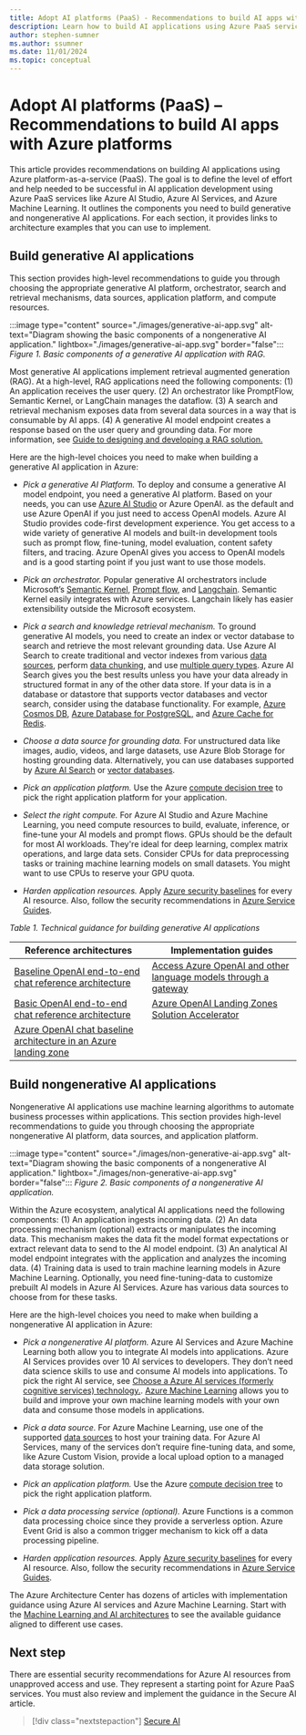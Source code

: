 ```yaml
---
title: Adopt AI platforms (PaaS) - Recommendations to build AI apps with Azure platforms
description: Learn how to build AI applications using Azure PaaS services, including generative and nongenerative AI, with detailed recommendations and architecture guides.
author: stephen-sumner
ms.author: ssumner
ms.date: 11/01/2024
ms.topic: conceptual
---
```


# Adopt AI platforms (PaaS) – Recommendations to build AI apps with Azure platforms

This article provides recommendations on building AI applications using Azure platform-as-a-service (PaaS). The goal is to define the level of effort and help needed to be successful in AI application development using Azure PaaS services like Azure AI Studio, Azure AI Services, and Azure Machine Learning. It outlines the components you need to build generative and nongenerative AI applications. For each section, it provides links to architecture examples that you can use to implement.

## Build generative AI applications

This section provides high-level recommendations to guide you through choosing the appropriate generative AI platform, orchestrator, search and retrieval mechanisms, data sources, application platform, and compute resources.

:::image type="content" source="./images/generative-ai-app.svg" alt-text="Diagram showing the basic components of a nongenerative AI application." lightbox="./images/generative-ai-app.svg" border="false":::
*Figure 1. Basic components of a generative AI application with RAG.*

Most generative AI applications implement retrieval augmented generation (RAG). At a high-level, RAG applications need the following components: (1) An application receives the user query. (2) An orchestrator like PromptFlow, Semantic Kernel, or LangChain manages the dataflow. (3) A search and retrieval mechanism exposes data from several data sources in a way that is consumable by AI apps. (4) A generative AI model endpoint creates a response based on the user query and grounding data. For more information, see [Guide to designing and developing a RAG solution.](/azure/architecture/ai-ml/guide/rag/rag-solution-design-and-evaluation-guide) 

Here are the high-level choices you need to make when building a generative AI application in Azure:

- *Pick a generative AI Platform.* To deploy and consume a generative AI model endpoint, you need a generative AI platform. Based on your needs, you can use [Azure AI Studio](/azure/ai-studio/what-is-ai-studio) or Azure OpenAI. as the default and use Azure OpenAI if you just need to access OpenAI models. Azure AI Studio provides code-first development experience. You get access to a wide variety of generative AI models and built-in development tools such as prompt flow, fine-tuning, model evaluation, content safety filters, and tracing. Azure OpenAI gives you access to OpenAI models and is a good starting point if you just want to use those models.

- *Pick an orchestrator.* Popular generative AI orchestrators include Microsoft’s [Semantic Kernel](/semantic-kernel/overview/), [Prompt flow](https://microsoft.github.io/promptflow/index.html), and [Langchain](https://python.langchain.com/v0.2/docs/integrations/platforms/microsoft/). Semantic Kernel easily integrates with Azure services. Langchain likely has easier extensibility outside the Microsoft ecosystem.

- *Pick a search and knowledge retrieval mechanism.* To ground generative AI models, you need to create an index or vector database to search and retrieve the most relevant grounding data. Use Azure AI Search to create traditional and vector indexes from various [data sources](/azure/search/search-indexer-overview#supported-data-sources), perform [data chunking](/azure/search/vector-search-integrated-vectorization), and use [multiple query types](/azure/search/search-query-overview#types-of-queries). Azure AI Search gives you the best results unless you have your data already in structured format in any of the other data store. If your data is in a database or datastore that supports vector databases and vector search, consider using the database functionality. For example, [Azure Cosmos DB](/azure/cosmos-db/vector-database), [Azure Database for PostgreSQL,](/azure/postgresql/flexible-server/how-to-use-pgvector) and [Azure Cache for Redis](/azure/azure-cache-for-redis/cache-overview-vector-similarity).

- *Choose a data source for grounding data.* For unstructured data like images, audio, videos, and large datasets, use Azure Blob Storage for hosting grounding data. Alternatively, you can use databases supported by [Azure AI Search](/azure/search/search-indexer-overview#supported-data-sources) or [vector databases](/dotnet/ai/conceptual/vector-databases#available-vector-database-solutions).

- *Pick an application platform.* Use the Azure [compute decision tree](/azure/architecture/guide/technology-choices/compute-decision-tree) to pick the right application platform for your application.

- *Select the right compute.* For Azure AI Studio and Azure Machine Learning, you need compute resources to build, evaluate, inference, or fine-tune your AI models and prompt flows. GPUs should be the default for most AI workloads. They're ideal for deep learning, complex matrix operations, and large data sets. Consider CPUs for data preprocessing tasks or training machine learning models on small datasets. You might want to use CPUs to reserve your GPU quota.

- *Harden application resources.* Apply [Azure security baselines](/security/benchmark/azure/security-baselines-overview) for every AI resource. Also, follow the security recommendations in [Azure Service Guides](/azure/well-architected/service-guides/). 

*Table 1. Technical guidance for building generative AI applications*

| Reference architectures  | Implementation guides |
| --- | --- |
| [Baseline OpenAI end-to-end chat reference architecture](/azure/architecture/ai-ml/architecture/baseline-openai-e2e-chat) | [Access Azure OpenAI and other language models through a gateway](/azure/architecture/ai-ml/guide/azure-openai-gateway-guide) |
| [Basic OpenAI end-to-end chat reference architecture](/azure/architecture/ai-ml/architecture/basic-openai-e2e-chat) | [Azure OpenAI Landing Zones Solution Accelerator](https://github.com/Azure/azure-openai-landing-zone/tree/main) |
| [Azure OpenAI chat baseline architecture in an Azure landing zone](/azure/architecture/ai-ml/architecture/azure-openai-baseline-landing-zone) |


## Build nongenerative AI applications

Nongenerative AI applications use machine learning algorithms to automate business processes within applications. This section provides high-level recommendations to guide you through choosing the appropriate nongenerative AI platform, data sources, and application platform.

:::image type="content" source="./images/non-generative-ai-app.svg" alt-text="Diagram showing the basic components of a nongenerative AI application." lightbox="./images/non-generative-ai-app.svg" border="false":::
*Figure 2. Basic components of a nongenerative AI application.*

Within the Azure ecosystem, analytical AI applications need the following components: (1) An application ingests incoming data. (2) An data processing mechanism (optional) extracts or manipulates the incoming data. This mechanism makes the data fit the model format expectations or extract relevant data to send to the AI model endpoint. (3) An analytical AI model endpoint integrates with the application and analyzes the incoming data. (4) Training data is used to train machine learning models in Azure Machine Learning. Optionally, you need fine-tuning-data to customize prebuilt AI models in Azure AI Services. Azure has various data sources to choose from for these tasks. 

Here are the high-level choices you need to make when building a nongenerative AI application in Azure:

- *Pick a nongenerative AI platform.* Azure AI Services and Azure Machine Learning both allow you to integrate AI models into applications. Azure AI Services provides over 10 AI services to developers. They don’t need data science skills to use and consume AI models into applications. To pick the right AI service, see [Choose a Azure AI services (formerly cognitive services) technology.](/azure/architecture/data-guide/technology-choices/cognitive-services). [Azure Machine Learning](/azure/machine-learning/overview-what-is-azure-machine-learning) allows you to build and improve your own machine learning models with your own data and consume those models in applications.

- *Pick a data source.* For Azure Machine Learning, use one of the supported [data sources](/azure/machine-learning/how-to-access-data#supported-data-storage-service-types) to host your training data. For Azure AI Services, many of the services don’t require fine-tuning data, and some, like Azure Custom Vision, provide a local upload option to a managed data storage solution.

- *Pick an application platform.* Use the Azure [compute decision tree](/azure/architecture/guide/technology-choices/compute-decision-tree) to pick the right application platform.

- *Pick a data processing service (optional).* Azure Functions is a common data processing choice since they provide a serverless option. Azure Event Grid is also a common trigger mechanism to kick off a data processing pipeline.

- *Harden application resources.* Apply [Azure security baselines](/security/benchmark/azure/security-baselines-overview) for every AI resource. Also, follow the security recommendations in [Azure Service Guides](/azure/well-architected/service-guides/).  

The Azure Architecture Center has dozens of articles with implementation guidance using Azure AI services and Azure Machine Learning. Start with the [Machine Learning and AI architectures](/azure/architecture/ai-ml/) to see the available guidance aligned to different use cases.

## Next step

There are essential security recommendations for Azure AI resources from unapproved access and use. They represent a starting point for Azure PaaS services. You must also review and implement the guidance in the Secure AI article.

> [!div class="nextstepaction"]
> [Secure AI](secure.md)
